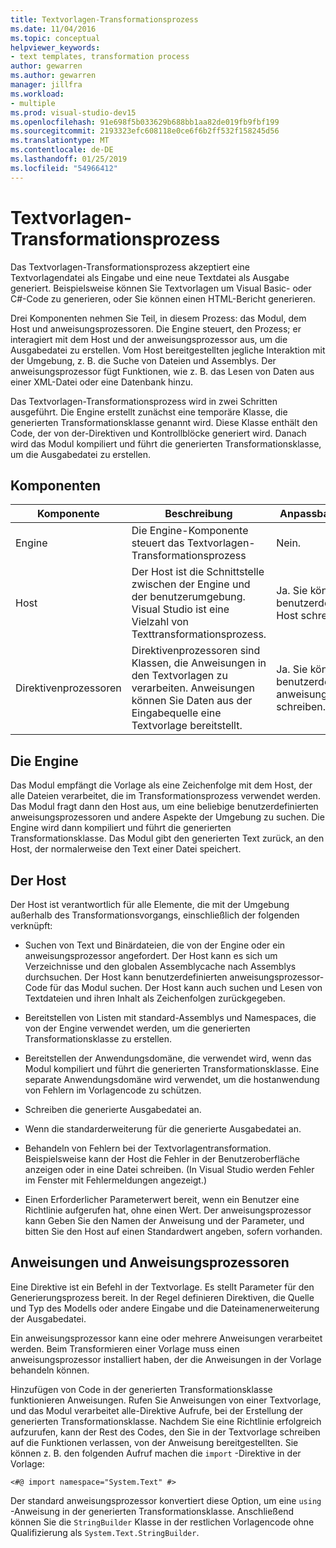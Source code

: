 ```yaml
---
title: Textvorlagen-Transformationsprozess
ms.date: 11/04/2016
ms.topic: conceptual
helpviewer_keywords:
- text templates, transformation process
author: gewarren
ms.author: gewarren
manager: jillfra
ms.workload:
- multiple
ms.prod: visual-studio-dev15
ms.openlocfilehash: 91e698f5b033629b688bb1aa82de019fb9fbf199
ms.sourcegitcommit: 2193323efc608118e0ce6f6b2ff532f158245d56
ms.translationtype: MT
ms.contentlocale: de-DE
ms.lasthandoff: 01/25/2019
ms.locfileid: "54966412"
---
```

# <a name="the-text-template-transformation-process"></a>Textvorlagen-Transformationsprozess
Das Textvorlagen-Transformationsprozess akzeptiert eine Textvorlagendatei als Eingabe und eine neue Textdatei als Ausgabe generiert. Beispielsweise können Sie Textvorlagen um Visual Basic- oder C#-Code zu generieren, oder Sie können einen HTML-Bericht generieren.

 Drei Komponenten nehmen Sie Teil, in diesem Prozess: das Modul, dem Host und anweisungsprozessoren. Die Engine steuert, den Prozess; er interagiert mit dem Host und der anweisungsprozessor aus, um die Ausgabedatei zu erstellen. Vom Host bereitgestellten jegliche Interaktion mit der Umgebung, z. B. die Suche von Dateien und Assemblys. Der anweisungsprozessor fügt Funktionen, wie z. B. das Lesen von Daten aus einer XML-Datei oder eine Datenbank hinzu.

 Das Textvorlagen-Transformationsprozess wird in zwei Schritten ausgeführt. Die Engine erstellt zunächst eine temporäre Klasse, die generierten Transformationsklasse genannt wird. Diese Klasse enthält den Code, der von der-Direktiven und Kontrollblöcke generiert wird. Danach wird das Modul kompiliert und führt die generierten Transformationsklasse, um die Ausgabedatei zu erstellen.

## <a name="components"></a>Komponenten

|Komponente|Beschreibung|Anpassbare (Ja/Nein)|
|-|-|-|
|Engine|Die Engine-Komponente steuert das Textvorlagen-Transformationsprozess|Nein.|
|Host|Der Host ist die Schnittstelle zwischen der Engine und der benutzerumgebung. Visual Studio ist eine Vielzahl von Texttransformationsprozess.|Ja. Sie können einen benutzerdefinierten Host schreiben.|
|Direktivenprozessoren|Direktivenprozessoren sind Klassen, die Anweisungen in den Textvorlagen zu verarbeiten. Anweisungen können Sie Daten aus der Eingabequelle eine Textvorlage bereitstellt.|Ja. Sie können benutzerdefinierte anweisungsprozessoren schreiben.|

## <a name="the-engine"></a>Die Engine
 Das Modul empfängt die Vorlage als eine Zeichenfolge mit dem Host, der alle Dateien verarbeitet, die im Transformationsprozess verwendet werden. Das Modul fragt dann den Host aus, um eine beliebige benutzerdefinierten anweisungsprozessoren und andere Aspekte der Umgebung zu suchen. Die Engine wird dann kompiliert und führt die generierten Transformationsklasse. Das Modul gibt den generierten Text zurück, an den Host, der normalerweise den Text einer Datei speichert.

## <a name="the-host"></a>Der Host
 Der Host ist verantwortlich für alle Elemente, die mit der Umgebung außerhalb des Transformationsvorgangs, einschließlich der folgenden verknüpft:

-   Suchen von Text und Binärdateien, die von der Engine oder ein anweisungsprozessor angefordert. Der Host kann es sich um Verzeichnisse und den globalen Assemblycache nach Assemblys durchsuchen. Der Host kann benutzerdefinierten anweisungsprozessor-Code für das Modul suchen. Der Host kann auch suchen und Lesen von Textdateien und ihren Inhalt als Zeichenfolgen zurückgegeben.

-   Bereitstellen von Listen mit standard-Assemblys und Namespaces, die von der Engine verwendet werden, um die generierten Transformationsklasse zu erstellen.

-   Bereitstellen der Anwendungsdomäne, die verwendet wird, wenn das Modul kompiliert und führt die generierten Transformationsklasse. Eine separate Anwendungsdomäne wird verwendet, um die hostanwendung von Fehlern im Vorlagencode zu schützen.

-   Schreiben die generierte Ausgabedatei an.

-   Wenn die standarderweiterung für die generierte Ausgabedatei an.

-   Behandeln von Fehlern bei der Textvorlagentransformation. Beispielsweise kann der Host die Fehler in der Benutzeroberfläche anzeigen oder in eine Datei schreiben. (In Visual Studio werden Fehler im Fenster mit Fehlermeldungen angezeigt.)

-   Einen Erforderlicher Parameterwert bereit, wenn ein Benutzer eine Richtlinie aufgerufen hat, ohne einen Wert. Der anweisungsprozessor kann Geben Sie den Namen der Anweisung und der Parameter, und bitten Sie den Host auf einen Standardwert angeben, sofern vorhanden.

## <a name="directives-and-directive-processors"></a>Anweisungen und Anweisungsprozessoren
 Eine Direktive ist ein Befehl in der Textvorlage. Es stellt Parameter für den Generierungsprozess bereit. In der Regel definieren Direktiven, die Quelle und Typ des Modells oder andere Eingabe und die Dateinamenerweiterung der Ausgabedatei.

 Ein anweisungsprozessor kann eine oder mehrere Anweisungen verarbeitet werden. Beim Transformieren einer Vorlage muss einen anweisungsprozessor installiert haben, der die Anweisungen in der Vorlage behandeln können.

 Hinzufügen von Code in der generierten Transformationsklasse funktionieren Anweisungen. Rufen Sie Anweisungen von einer Textvorlage, und das Modul verarbeitet alle-Direktive Aufrufe, bei der Erstellung der generierten Transformationsklasse. Nachdem Sie eine Richtlinie erfolgreich aufzurufen, kann der Rest des Codes, den Sie in der Textvorlage schreiben auf die Funktionen verlassen, von der Anweisung bereitgestellten. Sie können z. B. den folgenden Aufruf machen die `import` -Direktive in der Vorlage:

 `<#@ import namespace="System.Text" #>`

 Der standard anweisungsprozessor konvertiert diese Option, um eine `using` -Anweisung in der generierten Transformationsklasse. Anschließend können Sie die `StringBuilder` Klasse in der restlichen Vorlagencode ohne Qualifizierung als `System.Text.StringBuilder`.